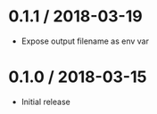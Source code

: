 0.1.1 / 2018-03-19
==================
- Expose output filename as env var

0.1.0 / 2018-03-15
==================
- Initial release
